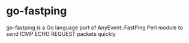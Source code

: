 go-fastping
===========

go-fastping is a Go language port of AnyEvent::FastPing Perl module to send ICMP ECHO REQUEST packets quickly
